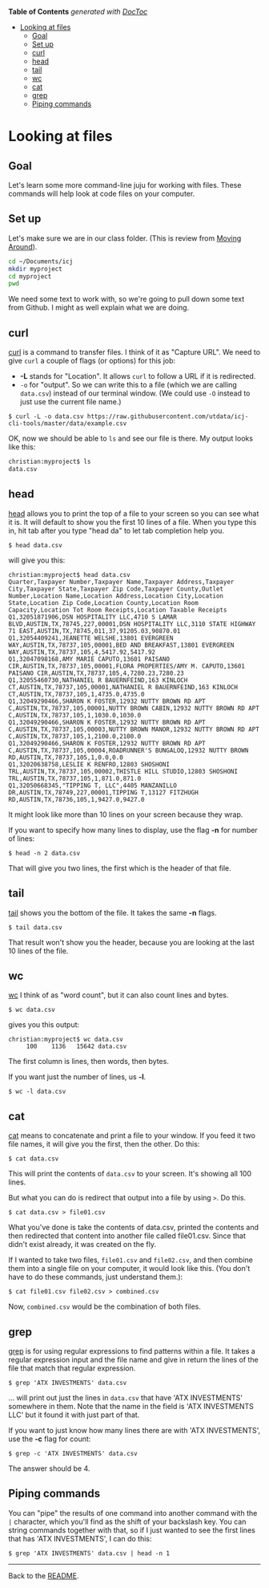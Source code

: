 <!-- START doctoc generated TOC please keep comment here to allow auto update -->
<!-- DON'T EDIT THIS SECTION, INSTEAD RE-RUN doctoc TO UPDATE -->
**Table of Contents**  *generated with [DocToc](https://github.com/thlorenz/doctoc)*

- [Looking at files](#looking-at-files)
  - [Goal](#goal)
  - [Set up](#set-up)
  - [curl](#curl)
  - [head](#head)
  - [tail](#tail)
  - [wc](#wc)
  - [cat](#cat)
  - [grep](#grep)
  - [Piping commands](#piping-commands)

<!-- END doctoc generated TOC please keep comment here to allow auto update -->

# Looking at files

## Goal

Let's learn some more command-line juju for working with files. These commands will help look at code files on your computer.

## Set up

Let's make sure we are in our class folder. (This is review from [Moving Around](bash-moving-around.md)).

``` bash
cd ~/Documents/icj
mkdir myproject
cd myproject
pwd
```

We need some text to work with, so we're going to pull down some text from Github. I might as well explain what we are doing.

## curl

[curl](http://man.cx/curl) is a command to transfer files. I think of it as "Capture URL". We need to give `curl` a couple of flags (or options) for this job:

* **-L** stands for "Location". It allows `curl` to follow a URL if it is redirected.
* `-o` for "output". So we can write this to a file (which we are calling `data.csv`) instead of our terminal window. (We could use `-O` instead to just use the current file name.)

`$ curl -L -o data.csv https://raw.githubusercontent.com/utdata/icj-cli-tools/master/data/example.csv`

OK, now we should be able to `ls` and see our file is there. My output looks like this:

```bash
christian:myproject$ ls
data.csv
```

## head

[head](http://man.cx/head) allows you to print the top of a file to your screen so you can see what it is. It will default to show you the first 10 lines of a file. When you type this in, hit tab after you type "head da" to let tab completion help you.

`$ head data.csv`

will give you this: 

```
christian:myproject$ head data.csv
Quarter,Taxpayer Number,Taxpayer Name,Taxpayer Address,Taxpayer City,Taxpayer State,Taxpayer Zip Code,Taxpayer County,Outlet Number,Location Name,Location Address,Location City,Location State,Location Zip Code,Location County,Location Room Capacity,Location Tot Room Receipts,Location Taxable Receipts
Q1,32051871906,DSN HOSPITALITY LLC,4710 S LAMAR BLVD,AUSTIN,TX,78745,227,00001,DSN HOSPITALITY LLC,3110 STATE HIGHWAY 71 EAST,AUSTIN,TX,78745,011,37,91205.03,90870.01
Q1,32054409241,JEANETTE WELSHE,13801 EVERGREEN WAY,AUSTIN,TX,78737,105,00001,BED AND BREAKFAST,13801 EVERGREEN WAY,AUSTIN,TX,78737,105,4,5417.92,5417.92
Q1,32047098168,AMY MARIE CAPUTO,13601 PAISANO CIR,AUSTIN,TX,78737,105,00001,FLORA PROPERTIES/AMY M. CAPUTO,13601 PAISANO CIR,AUSTIN,TX,78737,105,4,7280.23,7280.23
Q1,32055460730,NATHANIEL R BAUERNFEIND,163 KINLOCH CT,AUSTIN,TX,78737,105,00001,NATHANIEL R BAUERNFEIND,163 KINLOCH CT,AUSTIN,TX,78737,105,1,4735.0,4735.0
Q1,32049290466,SHARON K FOSTER,12932 NUTTY BROWN RD APT C,AUSTIN,TX,78737,105,00001,NUTTY BROWN CABIN,12932 NUTTY BROWN RD APT C,AUSTIN,TX,78737,105,1,1030.0,1030.0
Q1,32049290466,SHARON K FOSTER,12932 NUTTY BROWN RD APT C,AUSTIN,TX,78737,105,00003,NUTTY BROWN MANOR,12932 NUTTY BROWN RD APT C,AUSTIN,TX,78737,105,1,2100.0,2100.0
Q1,32049290466,SHARON K FOSTER,12932 NUTTY BROWN RD APT C,AUSTIN,TX,78737,105,00004,ROADRUNNER'S BUNGALOQ,12932 NUTTY BROWN RD,AUSTIN,TX,78737,105,1,0.0,0.0
Q1,32020638758,LESLIE K RENFRO,12803 SHOSHONI TRL,AUSTIN,TX,78737,105,00002,THISTLE HILL STUDIO,12803 SHOSHONI TRL,AUSTIN,TX,78737,105,1,871.0,871.0
Q1,32050668345,"TIPPING T, LLC",4405 MANZANILLO DR,AUSTIN,TX,78749,227,00001,TIPPING T,13127 FITZHUGH RD,AUSTIN,TX,78736,105,1,9427.0,9427.0
```

It might look like more than 10 lines on your screen because they wrap.

If you want to specify how many lines to display, use the flag **-n** for number of lines:

`$ head -n 2 data.csv`

That will give you two lines, the first which is the header of that file.

## tail

[tail](http://man.cx/tail) shows you the bottom of the file. It takes the same **-n** flags.

`$ tail data.csv`

That result won't show you the header, because you are looking at the last 10 lines of the file.

## wc

[wc](http://man.cx/wc) I think of as "word count", but it can also count lines and bytes.

`$ wc data.csv`

gives you this output:

```
christian:myproject$ wc data.csv
     100    1136   15642 data.csv
```

The first column is lines, then words, then bytes.

If you want just the number of lines, us **-l**.

`$ wc -l data.csv`

## cat

[cat](http://man.cx/cat) means to concatenate and print a file to your window. If you feed it two file names, it will give you the first, then the other. Do this:

`$ cat data.csv`

This will print the contents of `data.csv` to your screen. It's showing all 100 lines.

But what you can do is redirect that output into a file by using `>`. Do this.

`$ cat data.csv > file01.csv`

What you've done is take the contents of data.csv, printed the contents and then redirected that content into another file called file01.csv. Since that didn't exist already, it was created on the fly.

If I wanted to take two files, `file01.csv` and `file02.csv`, and then combine them into a single file on your computer, it would look like this. (You don't have to do these commands, just understand them.):

`$ cat file01.csv file02.csv > combined.csv`

Now, `combined.csv` would be the combination of both files.

## grep

[grep](http://man.cx/grep) is for using regular expressions to find patterns within a file. It takes a regular expression input and the file name and give in return the lines of the file that match that regular expression.

`$ grep 'ATX INVESTMENTS' data.csv`

... will print out just the lines in `data.csv` that have 'ATX INVESTMENTS' somewhere in them. Note that the name in the field is 'ATX INVESTMENTS LLC' but it found it with just part of that.

If you want to just know how many lines there are with 'ATX INVESTMENTS', use the **-c** flag for count:

`$ grep -c 'ATX INVESTMENTS' data.csv`

The answer should be 4.

## Piping commands

You can "pipe" the results of one command into another command with the `|` character, which you'll find as the shift of your backslash key. You can string commands together with that, so if I just wanted to see the first lines that has 'ATX INVESTMENTS', I can do this:

`$ grep 'ATX INVESTMENTS' data.csv | head -n 1`

----

Back to the [README](../../README.md).
